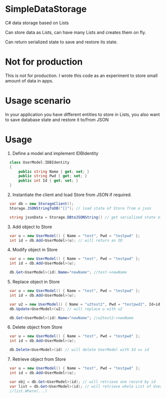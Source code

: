 # SimpleDataStorage

C# data storage based on Lists<YourType>

Can store data as Lists<YourType>, can have many Lists and creates them on fly.

Can return serialized state to save and restore its state.

# Not for production

This is not for production. I wrote this code as an experiment to store small amount of data in apps.

# Usage scenario

In your application you have different entities to store in Lists, you also want to save database state and restore it to/from JSON

# Usage

1. Define a model and implement IDBIdentity

```c#
  class UserModel:IDBIdentity
  {
      public string Name { get; set; }
      public string Pwd { get; set; }
      public int Id { get; set; }
  }
```

2. Instantiate the client and load Store from JSON if required.

```c#
  var db = new StorageClient();
  Storage.JSONStringToDB("[]"); // load state of Store from a json
```

```c#
  string jsonData = Storage.DBtoJSONString() // get serialized state of Store
```

3. Add object to Store

```c#
  var u = new UserModel() { Name = "test", Pwd = "testpwd" };
  int id = db.Add<UserModel>(u); // will return an ID
```

4. Modify object in Store

```c#
  var u = new UserModel() { Name = "test", Pwd = "testpwd" };
  int id = db.Add<UserModel>(u);

  db.Get<UserModel>(id).Name="newName"; //test->newName
```

5. Replace object in Store

```c#
  var u = new UserModel() { Name = "test", Pwd = "testpwd" };
  int id = db.Add<UserModel>(u);

  var u2 = new UserModel() { Name = "u2test2", Pwd = "testpwd2", Id=id }; // Id is important!
  db.Update<UserModel>(u2); // will replace u with u2

  db.Get<UserModel>(id).Name="newName"; //u2test2->newName
```

6. Delete object from Store

```c#
  var u = new UserModel() { Name = "test", Pwd = "testpwd" };
  int id = db.Add<UserModel>(u);

  db.Delete<UserModel>(id) // will delete UserModel with Id == id
```

7. Retrieve object from Store

```c#
  var u = new UserModel() { Name = "test", Pwd = "testpwd" };
  int id = db.Add<UserModel>(u);

  var obj = db.Get<UserModel>(id); // will retrieve one record by id
  var list = db.Get<UserModel>(id); // will retrieve whole List of UserModel
  //list.Where(...)
```
